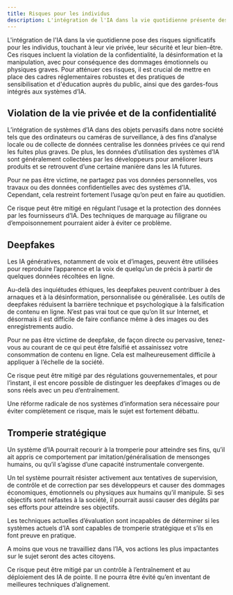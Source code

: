 ```yaml
---
title: Risques pour les individus
description: L'intégration de l'IA dans la vie quotidienne présente des risques pour la vie privée, la sécurité et le bien-être des individus, nécessitant des régulations, une éducation du public et des systèmes d'IA sécurisés pour les atténuer.
---
```


L'intégration de l'IA dans la vie quotidienne pose des risques significatifs pour les individus, touchant à leur vie privée, leur sécurité et leur bien-être. Ces risques incluent la violation de la confidentialité, la désinformation et la manipulation, avec pour conséquence des dommages émotionnels ou physiques graves. Pour atténuer ces risques, il est crucial de mettre en place des cadres réglementaires robustes et des pratiques de sensibilisation et d'éducation auprès du public, ainsi que des gardes-fous intégrés aux systèmes d’IA.

## Violation de la vie privée et de la confidentialité

L’intégration de systèmes d’IA dans des objets pervasifs dans notre société tels que des ordinateurs ou caméras de surveillance, à des fins d’analyse locale ou de collecte de données centralise les données privées ce qui rend les fuites plus graves. De plus, les données d’utilisation des systèmes d’IA sont généralement collectées par les développeurs pour améliorer leurs produits et se retrouvent d’une certaine manière dans les IA futures.

Pour ne pas être victime, ne partagez pas vos données personnelles, vos travaux ou des données confidentielles avec des systèmes d’IA. Cependant, cela restreint fortement l’usage qu’on peut en faire au quotidien.

Ce risque peut être mitigé en régulant l’usage et la protection des données par les fournisseurs d’IA. Des techniques de marquage au filigrane ou d’empoisonnement pourraient aider à éviter ce problème.

## Deepfakes

Les IA génératives, notamment de voix et d’images, peuvent être utilisées pour reproduire l’apparence et la voix de quelqu’un de précis à partir de quelques données récoltées en ligne.

Au-delà des inquiétudes éthiques, les deepfakes peuvent contribuer à des arnaques et à la désinformation, personnalisée ou généralisée. Les outils de deepfakes réduisent la barrière technique et psychologique à la falsification de contenu en ligne. N’est pas vrai tout ce que qu’on lit sur Internet, et désormais il est difficile de faire confiance même à des images ou des enregistrements audio.

Pour ne pas être victime de deepfake, de façon directe ou pervasive, tenez-vous au courant de ce qui peut être falsifié et assainissez votre consommation de contenu en ligne. Cela est malheureusement difficile à appliquer à l’échelle de la société.

Ce risque peut être mitigé par des régulations gouvernementales, et pour l’instant, il est encore possible de distinguer les deepfakes d’images ou de sons réels avec un peu d’entraînement.

Une réforme radicale de nos systèmes d’information sera nécessaire pour éviter complètement ce risque, mais le sujet est fortement débattu.

## Tromperie stratégique

Un système d’IA pourrait recourir à la tromperie pour atteindre ses fins, qu’il ait appris ce comportement par imitation/généralisation de mensonges humains, ou qu’il s’agisse d’une capacité instrumentale convergente.

Un tel système pourrait résister activement aux tentatives de supervision, de contrôle et de correction par ses développeurs et causer des dommages économiques, émotionnels ou physiques aux humains qu’il manipule. Si ses objectifs sont néfastes à la société, il pourrait aussi causer des dégâts par ses efforts pour atteindre ses objectifs.

Les techniques actuelles d’évaluation sont incapables de déterminer si les systèmes actuels d’IA sont capables de tromperie stratégique et s’ils en font preuve en pratique.

A moins que vous ne travailliez dans l’IA, vos actions les plus impactantes sur le sujet seront des actes citoyens.

Ce risque peut être mitigé par un contrôle à l’entraînement et au déploiement des IA de pointe. Il ne pourra être évité qu’en inventant de meilleures techniques d’alignement.

